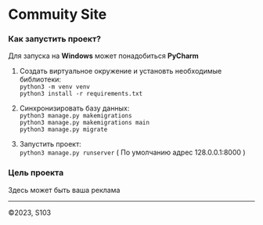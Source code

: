 # Commuity Site

### Как запустить проект?

Для запуска на **Windows** может понадобиться **PyCharm**

1.  Создать виртуальное окружение и установть необходимые библиотеки:\
`python3 -m venv venv`\
`python3 install -r requirements.txt`

2. Синхронизировать базу данных:\
`python3 manage.py makemigrations`\
`python3 manage.py makemigrations main`\
`python3 manage.py migrate`

3. Запустить проект:\
`python3 manage.py runserver` ( По умолчанию адрес 128.0.0.1:8000 )

### Цель проекта
Здесь может быть ваша реклама

------------


&copy;2023, S103
